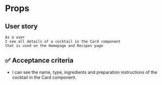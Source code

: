 # Props

## User story

```
As a user
I see all details of a cocktail in the Card component
that is used on the Homepage and Recipes page
```

## ✅ Acceptance criteria

- I can see the name, type, ingredients and preparation instructions of the cocktail in the Card component.
